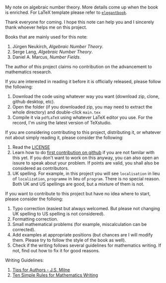 My note on algebraic number theory. More details come up when the book is enriched. For LaTeX template please refer to [`elegantbook`](https://elegantlatex.org/en/).

Thank everyone for coming. I hope this note can help you and I sincerely thank whoever helps me on this project.

Books that are mainly used for this note:

1. Jürgen Neukirch, *Algebraic Number Theory*.
2. Serge Lang, *Algebraic Number Theory*.
3. Daniel A. Marcus, *Number Fields*.

The author of this project claims no contribution on the advancement to mathematics research.

If you are interested in reading it before it is officially released, please follow the following:

1. Download the code using whatever way you want (download zip, clone, github desktop, etc).
2. Open the folder (if you downloaded zip, you may need to extract the whole directory) and double-click `main.tex`
3. Compile it via `pdfLaTeX` using whatever LaTeX editor you use. For the record, I'm using the latest version of TeXstudio.

If you are considering contributing to this project, distributing it, or whatever not about simply reading it, please consider the following:

1. Read the [LICENSE](https://github.com/Admiraldesvl/algebraic-number-theory-note/blob/master/LICENSE)
2. Learn how to do [first contribution on github](https://github.com/firstcontributions/first-contributions) if you are not familar with this yet. If you don't want to work on this anyway, you can also open an issure to speak about your problem. If points are valid, you shall also be considered as contributors.
3. UK spelling. For example, in this project you will see `localisation` in lieu of `localization`, `programme` in lieu of `program`. There is no special reason. Both UK and US spellings are good, but a mixture of them is not.

If you want to contribute to this project but have no idea where to start, please consider the folloing:

1. Typo correction (easiest but always welcomed. But please not changing UK spelling to US spelling is not considered).
2. Formatting correction.
3. Small mathematical problems (for example, miscalculation can be corrected).
4. Add examples at appropriate positions (but chances are I will modify them. Please try to follow the style of the book as well).
5. Check if the writing follows several guidelines for mathematics writing. If not, find out how to fix it for good reasons.

Writing Guidelines:

1. [Tips for Authors - J.S. Milne](https://www.jmilne.org/math/tips.html)
2. [Ten Simple Rules for Mathematics Writing](https://www.mit.edu/~dimitrib/Ten_Rules.pdf)

